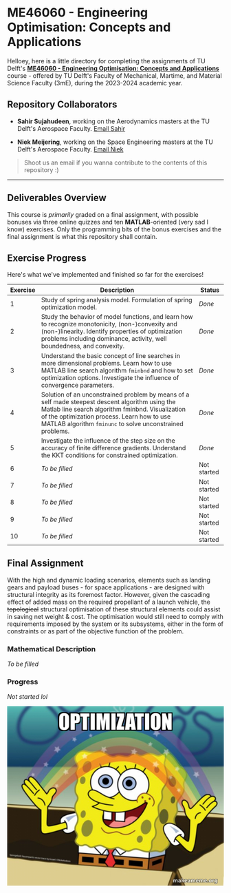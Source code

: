 # ME46060 - Engineering Optimisation: Concepts and Applications

Helloey, here is a little directory for completing the assignments of TU Delft's [**ME46060 - Engineering Optimisation: Concepts and Applications**](https://www.studiegids.tudelft.nl/a101_displayCourse.do?course_id=60837) course - offered by TU Delft's Faculty of Mechanical, Martime, and Material Science Faculty (3mE), during the 2023-2024 academic year.

## Repository Collaborators

- **Sahir Sujahudeen**, working on the Aerodynamics masters at the TU Delft's Aerospace Faculty. [Email Sahir](mailto:m.s.sujahudeen@student.tudelft.nl)

- **Niek Meijering**, working on the Space Engineering masters at the TU Delft's Aerospace Faculty. [Email Niek](mailto:N.Meijering@student.tudelft.nl)

> Shoot us an email if you wanna contribute to the contents of this repository  :) 

---

## Deliverables Overview
This course is *primarily* graded on a final assignment, with possible bonuses via three online quizzes and ten **MATLAB**-oriented (very sad I know) exercises. Only the programming bits of the bonus exercises and the final assignment is what this repository shall contain.

## Exercise Progress
Here's what we've implemented and finished so far for the exercises!

| Exercise | Description | Status |
| ----------- | ----------- | ----------- |
| 1 | Study of spring analysis model. Formulation of spring optimization model. | *Done* |
| 2 | Study the behavior of model functions, and learn how to recognize monotonicity, (non-)convexity and (non-)linearity. Identify properties of optimization problems including dominance, activity, well boundedness, and convexity. | *Done* |
| 3 | Understand the basic concept of line searches in more dimensional problems. Learn how to use MATLAB line search algorithm `fminbnd` and how to set optimization options. Investigate the influence of convergence parameters. | *Done*  |
| 4 | Solution of an unconstrained problem by means of a self made steepest descent algorithm using the Matlab line search algorithm fminbnd. Visualization of the optimization process. Learn how to use MATLAB algorithm `fminunc` to solve unconstrained problems. | *Done* |
| 5 | Investigate the influence of the step size on the accuracy of finite difference gradients. Understand the KKT conditions for constrained optimization. | *Done* |
| 6 | *To be filled* | Not started |
| 7 | *To be filled* | Not started |
| 8 | *To be filled* | Not started |
| 9 | *To be filled* | Not started |
| 10 | *To be filled* | Not started |

## Final Assignment

With the high and dynamic loading scenarios, elements such as landing gears and payload buses - for space applications - are designed with structural integrity as its foremost factor. However, given the cascading effect of added mass on the required propellant of a launch vehicle, the ~~topological~~ structural optimisation of these structural elements could assist in saving net weight & cost. The optimisation would still need to comply with requirements imposed by the system or its subsystems, either in the form of constraints or as part of the objective function of the problem.

### Mathematical Description

*To be filled*

### Progress

*Not started lol*

![Third-person view of the average optimsation student](/Resources/images/optimization_meme_lol.jpg)

